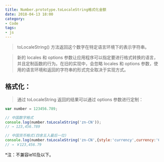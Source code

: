 ```yaml
---
title: Number.prototype.toLocaleString格式化金额
date: 2018-04-13 18:00
category:
- Code
tags:
- js
---
```

>toLocaleString() 方法返回这个数字在特定语言环境下的表示字符串。  

>新的 locales 和 options 参数让应用程序可以指定要进行格式转换的语言，并且定制函数的行为。在旧的实现中，会忽略 locales 和 options 参数，使用的语言环境和返回的字符串的形式完全取决于实现方式。

## 格式化：
>通过 toLocaleString 返回的结果可以通过 options 参数进行定制：
```javascript
var number = 123456.789;

// 中国数字格式
console.log(number.toLocaleString('zn-CN'));
// → 123,456.789

// 中国货币格式(四舍五入最后一位)
console.log(number.toLocaleString('zn-CN',{style:'currency',currency:'CNY'}));
// → ￥123,456.79
```

*注：不兼容ie10及以下。